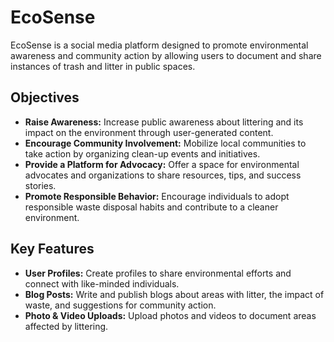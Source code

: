 
# EcoSense 

EcoSense is a social media platform designed to promote environmental awareness and community action by allowing users to document and share instances of trash and litter in public spaces.

## Objectives
- **Raise Awareness:** Increase public awareness about littering and its impact on the environment through user-generated content.
- **Encourage Community Involvement:** Mobilize local communities to take action by organizing clean-up events and initiatives.
- **Provide a Platform for Advocacy:** Offer a space for environmental advocates and organizations to share resources, tips, and success stories.
- **Promote Responsible Behavior:** Encourage individuals to adopt responsible waste disposal habits and contribute to a cleaner environment.

## Key Features
- **User Profiles:** Create profiles to share environmental efforts and connect with like-minded individuals.
- **Blog Posts:** Write and publish blogs about areas with litter, the impact of waste, and suggestions for community action.
- **Photo & Video Uploads:** Upload photos and videos to document areas affected by littering.
